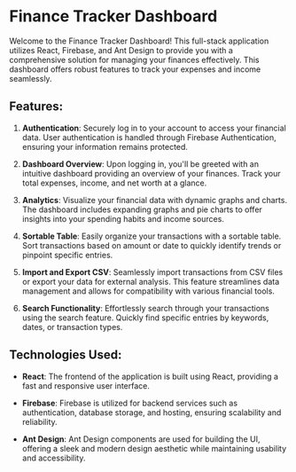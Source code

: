 # Finance Tracker Dashboard 

Welcome to the Finance Tracker Dashboard! This full-stack application utilizes React, Firebase, and Ant Design to provide you with a comprehensive solution for managing your finances effectively. This dashboard offers robust features to track your expenses and income seamlessly.

## Features:

1. **Authentication**: Securely log in to your account to access your financial data. User authentication is handled through Firebase Authentication, ensuring your information remains protected.

2. **Dashboard Overview**: Upon logging in, you'll be greeted with an intuitive dashboard providing an overview of your finances. Track your total expenses, income, and net worth at a glance.

3. **Analytics**: Visualize your financial data with dynamic graphs and charts. The dashboard includes expanding graphs and pie charts to offer insights into your spending habits and income sources.

4. **Sortable Table**: Easily organize your transactions with a sortable table. Sort transactions based on amount or date to quickly identify trends or pinpoint specific entries.

5. **Import and Export CSV**: Seamlessly import transactions from CSV files or export your data for external analysis. This feature streamlines data management and allows for compatibility with various financial tools.

6. **Search Functionality**: Effortlessly search through your transactions using the search feature. Quickly find specific entries by keywords, dates, or transaction types.

## Technologies Used:

- **React**: The frontend of the application is built using React, providing a fast and responsive user interface.

- **Firebase**: Firebase is utilized for backend services such as authentication, database storage, and hosting, ensuring scalability and reliability.

- **Ant Design**: Ant Design components are used for building the UI, offering a sleek and modern design aesthetic while maintaining usability and accessibility.

